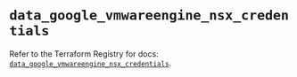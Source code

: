 # `data_google_vmwareengine_nsx_credentials`

Refer to the Terraform Registry for docs: [`data_google_vmwareengine_nsx_credentials`](https://registry.terraform.io/providers/hashicorp/google-beta/6.48.0/docs/data-sources/google_vmwareengine_nsx_credentials).
